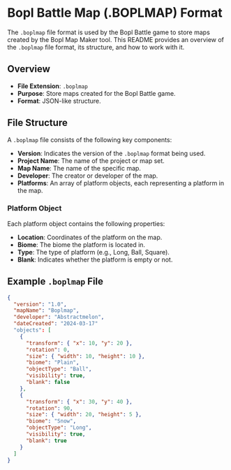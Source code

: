 # Bopl Battle Map (.BOPLMAP) Format

The `.boplmap` file format is used by the Bopl Battle game to store maps created by the Bopl Map Maker tool. This README provides an overview of the `.boplmap` file format, its structure, and how to work with it.

## Overview

- **File Extension**: `.boplmap`
- **Purpose**: Store maps created for the Bopl Battle game.
- **Format**: JSON-like structure.

## File Structure

A `.boplmap` file consists of the following key components:

- **Version**: Indicates the version of the `.boplmap` format being used.
- **Project Name**: The name of the project or map set.
- **Map Name**: The name of the specific map.
- **Developer**: The creator or developer of the map.
- **Platforms**: An array of platform objects, each representing a platform in the map.

### Platform Object

Each platform object contains the following properties:

- **Location**: Coordinates of the platform on the map.
- **Biome**: The biome the platform is located in.
- **Type**: The type of platform (e.g., Long, Ball, Square).
- **Blank**: Indicates whether the platform is empty or not.

## Example `.boplmap` File

```json
{
  "version": "1.0",
  "mapName": "Boplmap",
  "developer": "Abstractmelon",
  "dateCreated": "2024-03-17"
  "objects": [
    {
      "transform": { "x": 10, "y": 20 },
      "rotation": 0,
      "size": { "width": 10, "height": 10 },
      "biome": "Plain",
      "objectType": "Ball",
      "visibility": true,
      "blank": false
    },
    {
      "transform": { "x": 30, "y": 40 },
      "rotation": 90,
      "size": { "width": 20, "height": 5 },
      "biome": "Snow",
      "objectType": "Long",
      "visibility": true,
      "blank": true
    }
  ]
}


```